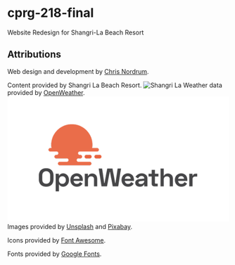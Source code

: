 # cprg-218-final
 Website Redesign for Shangri-La Beach Resort

## Attributions
Web design and development by [Chris Nordrum](https://chrisnordrum.com/).

Content provided by Shangri La Beach Resort.
![Shangri La](images/logo.svg)
Weather data provided by [OpenWeather](https://openweathermap.org/).
![OpenWeather](images/OpenWeather-Master-Logo%20RGB.png)
Images provided by [Unsplash](https://unsplash.com/) and [Pixabay](https://pixabay.com/).

Icons provided by [Font Awesome](https://fontawesome.com/).

Fonts provided by [Google Fonts](https://fonts.google.com/).